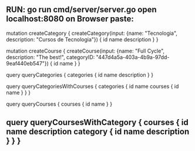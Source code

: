 RUN: go run cmd/server/server.go
open localhost:8080 on Browser
paste:
--------------------
mutation createCategory {
  createCategory(input: {name: "Tecnologia", description: "Cursos de Tecnologia"}) {
    id
    name
    description
  }
}

mutation createCourse {
  createCourse(input: {name: "Full Cycle", description: "The best!", categoryID: "447d4a5a-403a-4b9a-97dd-9eaf440eb547"}) {
	    id
    	name
  }
}

query queryCategories {
  categories {
    id
    name
    description
  }
}

query queryCategoriesWithCourses {
  categories {
    id
    name
    courses {
      id
      name
    }
  }
}

query queryCourses {
  courses {
    id
    name
  }
}

query queryCoursesWithCategory {
  courses {
    id
    name
    description
    category {
      id
      name
      description
    }
  }
}
----------------------